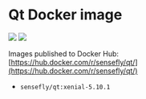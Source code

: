# Qt Docker image 
[![](https://images.microbadger.com/badges/image/sensefly/qt:xenial-5.10.1.svg)](https://microbadger.com/images/sensefly/qt:xenial-5.10.1 "Get your own image badge on microbadger.com") [![](https://images.microbadger.com/badges/version/sensefly/qt:xenial-5.10.1.svg)](https://microbadger.com/images/sensefly/qt:xenial-5.10.1 "Get your own version badge on microbadger.com")

Images published to Docker Hub:  
[https://hub.docker.com/r/sensefly/qt/](https://hub.docker.com/r/sensefly/qt/)

* `sensefly/qt:xenial-5.10.1`
